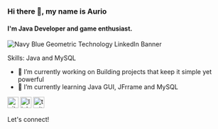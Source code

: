 ### **Hi there 👋, my name is Aurio**
#### I'm Java Developer and game enthusiast.
![Navy Blue Geometric Technology LinkedIn Banner](https://github.com/auriorajaa/auriorajaa/assets/108510729/cda17c4d-152b-4b6f-ba1a-318fff8508c4)

Skills: Java and MySQL

- 🔭 I’m currently working on Building projects that keep it simple yet powerful 
- 🌱 I’m currently learning Java GUI, JFrrame and MySQL 


[<img src='https://cdn.jsdelivr.net/npm/simple-icons@3.0.1/icons/github.svg' alt='github' height='25'>](https://github.com/auriorajaa)  [<img src='https://cdn.jsdelivr.net/npm/simple-icons@3.0.1/icons/linkedin.svg' alt='linkedin' height='25'>](https://www.linkedin.com/in/auriorajaa/)  [<img src='https://cdn.jsdelivr.net/npm/simple-icons@3.0.1/icons/twitter.svg' alt='twitter' height='25'>](https://twitter.com/hendrianoko)  

Let's connect!
